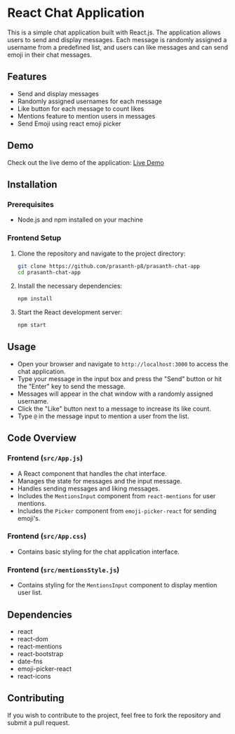 # React Chat Application

This is a simple chat application built with React.js. The application allows users to send and display messages. Each message is randomly assigned a username from a predefined list, and users can like messages and can send emoji in their chat messages.

## Features

- Send and display messages
- Randomly assigned usernames for each message
- Like button for each message to count likes
- Mentions feature to mention users in messages
- Send Emoji using react emoji picker

## Demo

Check out the live demo of the application: [Live Demo](https://prasanth-chat-app.vercel.app/)

## Installation

### Prerequisites

- Node.js and npm installed on your machine

### Frontend Setup

1. Clone the repository and navigate to the project directory:

   ```sh
   git clone https://github.com/prasanth-p8/prasanth-chat-app
   cd prasanth-chat-app
   ```

2. Install the necessary dependencies:

   ```sh
   npm install
   ```

3. Start the React development server:
   ```sh
   npm start
   ```

## Usage

- Open your browser and navigate to `http://localhost:3000` to access the chat application.
- Type your message in the input box and press the "Send" button or hit the "Enter" key to send the message.
- Messages will appear in the chat window with a randomly assigned username.
- Click the "Like" button next to a message to increase its like count.
- Type `@` in the message input to mention a user from the list.

## Code Overview

### Frontend (`src/App.js`)

- A React component that handles the chat interface.
- Manages the state for messages and the input message.
- Handles sending messages and liking messages.
- Includes the `MentionsInput` component from `react-mentions` for user mentions.
- Includes the `Picker` component from `emoji-picker-react` for sending emoji's.

### Frontend (`src/App.css`)

- Contains basic styling for the chat application interface.

### Frontend (`src/mentionsStyle.js`)

- Contains styling for the `MentionsInput` component to display mention user list.

## Dependencies

- react
- react-dom
- react-mentions
- react-bootstrap
- date-fns
- emoji-picker-react
- react-icons

## Contributing

If you wish to contribute to the project, feel free to fork the repository and submit a pull request.

